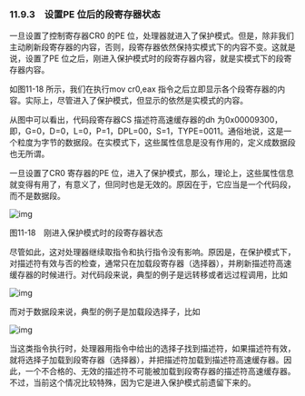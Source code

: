 ### 11.9.3　设置PE 位后的段寄存器状态

一旦设置了控制寄存器CR0 的PE 位，处理器就进入了保护模式。但是，除非我们主动刷新段寄存器的内容，否则，段寄存器依然保持实模式下的内容不变。这就是说，设置了PE 位之后，刚进入保护模式时的段寄存器内容，就是实模式下的段寄存器内容。

如图11-18 所示，我们在执行mov cr0,eax 指令之后立即显示各个段寄存器的内容。实际上，尽管进入了保护模式，但显示的依然是实模式的内容。

从图中可以看出，代码段寄存器CS 描述符高速缓存器的dh 为0x00009300，即，G=0，D=0，L=0，P=1，DPL=00，S=1，TYPE=0011。通俗地说，这是一个粒度为字节的数据段。在实模式下，这些属性信息是没有作用的，定义成数据段也无所谓。

一旦设置了CR0 寄存器的PE 位，进入了保护模式，那么，理论上，这些属性信息就变得有用了，有意义了，但同时也是无效的。原因在于，它应当是一个代码段，而不是数据段。

![img](../0-Assets/Epubook/x86汇编语言从实模式到保护模式_李忠_等_Z_Library/images/00456.jpeg)

图11-18　刚进入保护模式时的段寄存器状态

尽管如此，这对处理器继续取指令和执行指令没有影响。原因是，在保护模式下，对描述符有效与否的检查，通常只在加载段寄存器（选择器），并刷新描述符高速缓存器的时候进行。对代码段来说，典型的例子是远转移或者远过程调用，比如

![img](../0-Assets/Epubook/x86汇编语言从实模式到保护模式_李忠_等_Z_Library/images/00457.jpeg)

而对于数据段来说，典型的例子是加载段选择子，比如

![img](../0-Assets/Epubook/x86汇编语言从实模式到保护模式_李忠_等_Z_Library/images/00458.jpeg)

当这类指令执行时，处理器用指令中给出的选择子找到描述符，如果描述符有效，就将选择子加载到段寄存器（选择器），并把描述符加载到描述符高速缓存器。因此，一个不合格的、无效的描述符不可能被加载到段寄存器的描述符高速缓存器。不过，当前这个情况比较特殊，因为它是进入保护模式前遗留下来的。